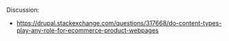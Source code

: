 Discussion:

* https://drupal.stackexchange.com/questions/317668/do-content-types-play-any-role-for-ecommerce-product-webpages
